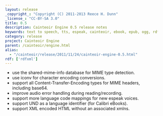 ```yaml
---
layout: release
_copyright_: "Copyright (C) 2011-2013 Reece H. Dunn"
_license_: "CC-BY-SA 3.0"
title: 0.5
description: Cainteoir Engine 0.5 release notes
keywords: text to speech, tts, espeak, cainteoir, ebook, epub, ogg, rdf, metadata
category: release
project: Cainteoir Engine
parent: /cainteoir/engine.html
alias:
  - "/cainteoir/release/2011/11/24/cainteoir-engine-0.5.html"
rdf: ['rdfxml']
---
```


*  use the shared-mime-info database for MIME type detection.
*  use iconv for character encoding conversions.
*  support all Content-Transfer-Encoding types for MIME headers, including base64.
*  improve audio error handling during reading/recording.
*  support more language code mappings for new espeak voices.
*  support UND as a language identifier (for Calibri eBooks).
*  support XML encoded HTML without an associated xmlns.

